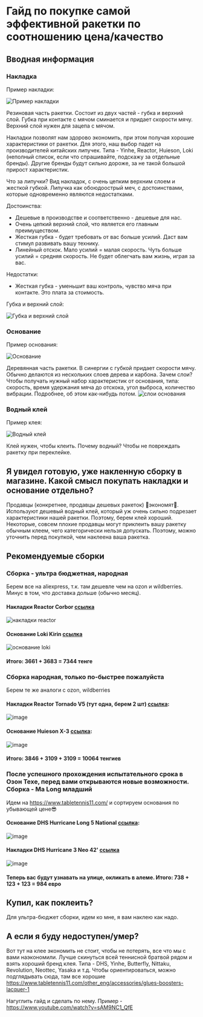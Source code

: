 # Гайд по покупке самой эффективной ракетки по соотношению цена/качество

## Вводная информация
### Накладка
Пример накладки:

![Пример накладки](https://github.com/user-attachments/assets/e58ed2b6-bf41-4be3-9b9b-05bad3772da9)

Резиновая часть ракетки. Состоит из двух частей - губка и верхний слой. Губка при контакте с мячом сминается и придает скорости мячу. Верхний слой нужен для зацепа с мячом.

Накладки позволят нам здорово экономить, при этом получая хорошие характеристики от ракетки. Для этого, наш выбор падет на производителей китайских липучек. Типа - Yinhe, Reactor, Huieson, Loki (неполный список, если что спрашивайте, подскажу за отдельные бренды).
Другие бренды будут сильно дороже, за не такой большой прирост характеристик. 

Что за липучки? Вид накладок, с очень цепким верхним слоем и жесткой губкой. Липучка как обоюдоострый меч, с достоинствами, которые одновременно являются недостатками.

Достоинства:
- Дешевые в производстве и соответственно - дешевые для нас.
- Очень цепкий верхний слой, что является его главным преимуществом.
- Жесткая губка - будет требовать от вас больше усилий. Даст вам стимул развивать вашу технику.
- Линейный отскок. Мало усилий = малая скорость. Чуть больше усилий = средняя скорость. Не будет облегчать вам жизнь, играя за вас.

Недостатки:
- Жесткая губка - уменьшит ваш контроль, чувство мяча при контакте. Это плата за стоимость.

Губка и верхний слой:

![Губка и верхний слой](https://github.com/user-attachments/assets/1f79a6f7-fe80-4752-a945-58d817a81277)

### Основание
Пример основания:

![Основание](https://github.com/user-attachments/assets/958b064f-5270-4b39-a96c-c72fa887fd22)

Деревянная часть ракетки. В синергии с губкой придает скорости мячу. Обычно делаются из нескольких слоев дерева и карбона. 
Зачем слои? Чтобы получать нужный набор характеристик от основания, типа: скорость, время удержания мяча до отскока, угол выброса, количество вибрации. Подробнее, об этом как-нибудь потом.
![слои основания](https://github.com/user-attachments/assets/1895a56d-9676-417c-8e2d-caada29ddc61)


### Водный клей
Пример клея:

![Водный клей](https://github.com/user-attachments/assets/07b95672-3392-462a-8089-aa8f460adda6)

Клей нужен, чтобы клеить. Почему водный? Чтобы не повреждать ракетку при переклейке.

## Я увидел готовую, уже накленную сборку в магазине. Какой смысл покупать накладки и основание отдельно?
Продавцы (конкретнее, продавцы дешевых ракеток) 🤯экономят🤯. Используют дешевый водный клей, который уж очень сильно подрезает характеристики нашей ракетки. Поэтому, берем клей хороший. 
Некоторые, совсем плохие продавцы могут приклеить вашу ракетку обычным клеем, чего категорически нельзя допускать. Поэтому, можно уточнить перед покупкой, чем наклеена ваша ракетка.

## Рекомендуемые сборки
### Сборка - ультра бюджетная, народная
Берем все на aliexpress, т.к. там дешевле чем на ozon и wildberries. Минус в том, что доставка дольше (обычно месяц).

#### Накладки Reactor Corbor [ссылка](https://aliexpress.ru/item/1005002428432226.html?sku_id=12000020621774507&spm=a2g2w.productlist.search_results.0.4f395e743mPRT8)

![накладки reactor](https://github.com/user-attachments/assets/2d446c65-71d3-4a1d-bebb-1a8eb5901bc3)

#### Основание Loki Kirin [ссылка](https://aliexpress.ru/item/1005006651188707.html?sku_id=12000037927964807&spm=a2g2w.productlist.search_results.0.26ca440fHMcJY8)

![основание loki](https://github.com/user-attachments/assets/defa5d34-7f1b-4b98-8081-eeef72f6a789)

#### Итого: 3661 + 3683 = 7344 тенге

### Сборка народная, только по-быстрее пожалуйста
Берем те же аналоги с ozon, wildberries

#### Накладки Reactor Tornado V5 (тут одна, берем 2 шт) [ссылка](https://ozon.ru/t/P9MW8ny):
![image](https://github.com/user-attachments/assets/de3ef105-8068-4b49-b2f0-b673b28f88f0)

#### Основание Huieson X-3 [ссылка](https://ozon.ru/t/KkGW4d7): 
![image](https://github.com/user-attachments/assets/201152cb-675a-41b4-b748-e0fb45362bb9)

#### Итого: 3846 + 3109 + 3109 = 10064 тенгиев

### После успешного прохождения испытательного срока в Озон Техе, перед вами открываются новые возможности. Сборка - Ma Long младший
Идем на https://www.tabletennis11.com/ и сортируем основания по убывающей цене😎

#### Основание DHS Hurricane Long 5 National [ссылка](https://www.tabletennis11.com/other_eng/dhs-w968-hurricane-long-5-national):
![image](https://github.com/user-attachments/assets/e15d7d29-96d5-4a38-8252-9b2a6e61db8c)

#### Накладки DHS Hurricane 3 Neo 42' [ссылка](https://www.tabletennis11.com/other_eng/dhs-hurricane-3-neo-42-ma-long-forehand-black)
![image](https://github.com/user-attachments/assets/5be12b54-7ee6-4ca4-8a46-56d7fd0072e8)

#### Теперь вас будут узнавать на улице, окликать в алеме. Итого: 738 + 123 + 123 = 984 евро

## Купил, как поклеить?
Для ультра-бюджет сборки, идем ко мне, я вам наклею как надо.

## А если я буду недоступен/умер? 
Вот тут на клее экономить не стоит, чтобы не потерять, все что мы с вами наэкономили. 
Лучше скинуться всей теннисной братвой рядом и взять хороший бренд клея. Типа - DHS, Yinhe, Butterfly, Nittaku, Revolution, Neottec, Yasaka и т.д. Чтобы ориентироваться, можно подглядывать сюда, там все хорошие https://www.tabletennis11.com/other_eng/accessories/glues-boosters-lacquer-1 

Нагуглить гайд и сделать по нему. Пример - https://www.youtube.com/watch?v=sAM9NC1_QfE
